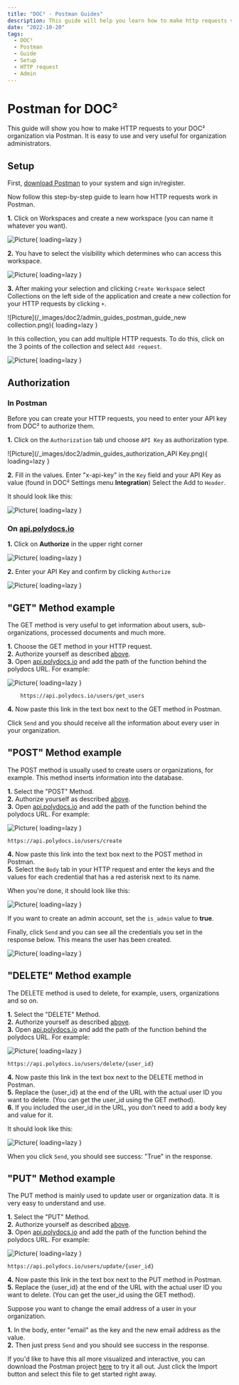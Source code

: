 ```yaml
---
title: "DOC² - Postman Guides"
description: This guide will help you learn how to make http requests via Postman to your DOC² Organization.
date: "2022-10-20"
tags:
  - DOC²
  - Postman
  - Guide
  - Setup
  - HTTP request
  - Admin
---
```



# Postman for DOC²


This guide will show you how to make HTTP requests to your DOC² organization via Postman. It is easy to use and very useful for organization administrators.


## Setup


First, [download Postman](https://www.postman.com/downloads/) to your system and sign in/register.

Now follow this step-by-step guide to learn how HTTP requests work in Postman.

**1.**  Click on Workspaces and create a new workspace (you can name it whatever you want).<br>

![Picture](/_images/doc2/admin_guides_postman_guide_workspace_1.png){ loading=lazy }

**2.**  You have to select the visibility which determines who can access this workspace.

![Picture](/_images/doc2/admin_guides_postman_guide_create-workspace-visibility.png){ loading=lazy }

**3.**  After making your selection and clicking `Create Workspace` select Collections on the left side of the application and create a new collection for your HTTP requests by clicking `+`.

![Picture](/_images/doc2/admin_guides_postman_guide_new collection.png){ loading=lazy }

In this collection, you can add multiple HTTP requests. To do this, click on the 3 points of the collection and select `Add request`.

![Picture](/_images/doc2/admin_guides_add_request.png){ loading=lazy }


## Authorization

### In Postman

Before you can create your HTTP requests, you need to enter your API key from DOC² to authorize them.

**1.** Click on the `Authorization` tab und choose `API Key` as authorization type.

![Picture](/_images/doc2/admin_guides_authorization_API Key.png){ loading=lazy }

**2.**  Fill in the values. Enter "x-api-key" in the `Key` field and your API Key as value (found in DOC² Settings menu **Integration**) Select the Add to `Header`.

It should look like this:

![Picture](/_images/doc2/admin_guides_authorize_finish.png){ loading=lazy }

### On <a href="https://api.polydocs.io">api.polydocs.io</a>

**1.** Click on **Authorize** in the upper right corner

![Picture](/_images/doc2/admin_guides_doc2-api-authorize.png){ loading=lazy }

**2.** Enter your API Key and confirm by clicking `Authorize`

![Picture](/_images/doc2/admin_guides_doc2-api-authorize_key.png){ loading=lazy }



## "GET" Method example

The GET method is very useful to get information about users, sub-organizations, processed documents and much more.

**1.**  Choose the GET method in your HTTP request.<br>
**2.**  Authorize yourself as described [above](/doc2/admin-guides/postman-projects/#authorization).<br>
**3.**  Open <a href="https://api.polydocs.io">api.polydocs.io</a> and add the path of the function behind the polydocs URL. For example:

![Picture](/_images/doc2/admin_guide_get_api.png){ loading=lazy }



        https://api.polydocs.io/users/get_users


**4.**  Now paste this link in the text box next to the GET method in Postman.

Click `Send` and you should receive all the information about every user in your organization.


## "POST" Method example

The POST method is usually used to create users or organizations, for example. This method inserts information into the database.

**1.**  Select the "POST" Method.<br>
**2.**  Authorize yourself as described [above](/doc2/admin-guides/postman-projects/#authorization).<br>
**3.**  Open <a href="https://api.polydocs.io">api.polydocs.io</a> and add the path of the function behind the polydocs URL. For example:

![Picture](/_images/doc2/admin_guides_post_api.png){ loading=lazy }
    


    https://api.polydocs.io/users/create


**4.**  Now paste this link into the text box next to the POST method in Postman.<br>
**5.**  Select the `Body` tab in your HTTP request and enter the keys and the values ​​for each credential that has a red asterisk next to its name.

When you're done, it should look like this:

![Picture](/_images/doc2/admin_guide_post_body.png){ loading=lazy }

If you want to create an admin account, set the `is_admin` value to **true**.

Finally, click `Send` and you can see all the credentials you set in the response below. This means the user has been created.

![Picture](/_images/doc2/admin_guides_post_response.png){ loading=lazy }


## "DELETE" Method example

The DELETE method is used to delete, for example, users, organizations and so on.

**1.**  Select the "DELETE" Method.<br>
**2.**  Authorize yourself as described [above](/doc2/admin-guides/postman-projects/#authorization).<br>
**3.**  Open <a href="https://api.polydocs.io">api.polydocs.io</a> and add the path of the function behind the polydocs URL. For example:

![Picture](/_images/doc2/admin_guides_delete_api.png){ loading=lazy }



    https://api.polydocs.io/users/delete/{user_id}



**4.**  Now paste this link in the text box next to the DELETE method in Postman.<br>
**5.**  Replace the {user_id} at the end of the URL with the actual user ID you want to delete. (You can get the user_id using the GET method).<br>
**6.**  If you included the user_id in the URL, you don't need to add a body key and value for it.

It should look like this:

![Picture](/_images/doc2/admin_guides_delete_body.png){ loading=lazy }


When you click `Send`, you should see success: "True" in the response.


## "PUT" Method example

The PUT method is mainly used to update user or organization data. It is very easy to understand and use.

**1.**  Select the "PUT" Method.<br>
**2.**  Authorize yourself as described [above](/doc2/admin-guides/postman-projects/#authorization).<br>
**3.**  Open <a href="https://api.polydocs.io">api.polydocs.io</a> and add the path of the function behind the polydocs URL. For example:

![Picture](/_images/doc2/admin_guides_put_api.png){ loading=lazy }


    
    https://api.polydocs.io/users/update/{user_id}



**4.**  Now paste this link in the text box next to the PUT method in Postman.<br>
**5.**  Replace the {user_id} at the end of the URL with the actual user ID you want to delete. (You can get the user_id using the GET method).

Suppose you want to change the email address of a user in your organization.

**1.**  In the body, enter "email" as the key and the new email address as the value.<br>
**2.**  Then just press `Send` and you should see success in the response.


If you'd like to have this all more visualized and interactive, you can download the Postman project <a href="/example/downloadables/doc2app.postman_collection.json" download>here</a> to try it all out.
Just click the Import button and select this file to get started right away.